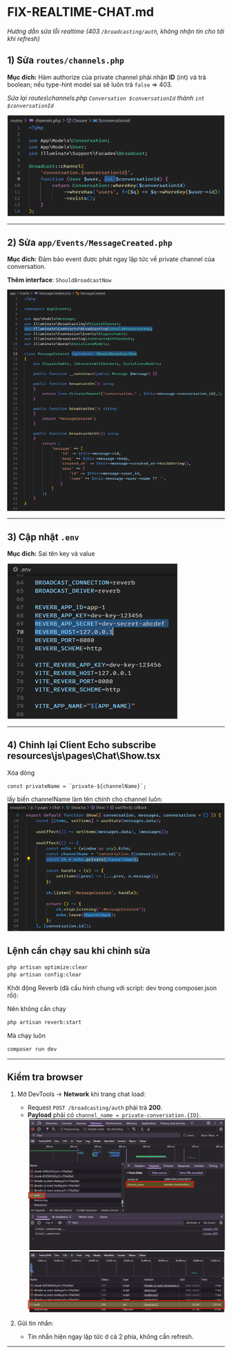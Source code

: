 # FIX-REALTIME-CHAT.md

*Hướng dẫn sửa lỗi realtime (403 `/broadcasting/auth`, không nhận tin cho tới khi refresh)*

## 1) Sửa `routes/channels.php`

**Mục đích:** Hàm authorize của private channel phải nhận **ID** (int) và trả boolean; nếu type-hint model sai sẽ luôn trả `false` => 403.

*Sửa lại routes\channels.php `Conversation $conversationId` thành `int $conversationId`*

![alt text](image-1.png)

---

## 2) Sửa `app/Events/MessageCreated.php`

**Mục đích:** Đảm bảo event được phát ngay lập tức về private channel của conversation.

**Thêm interface**: `ShouldBroadcastNow`

![alt text](image-2.png)

---

## 3) Cập nhật `.env`

**Mục đích:** Sai tên key và value

![alt text](image-3.png)

---

## 4) Chỉnh lại Client Echo subscribe resources\js\pages\Chat\Show.tsx
Xóa dòng 

```tsx
const privateName = `private-${channelName}`;
```

lấy biến channelName làm tên chính cho channel luôn:
    ![alt text](image.png)



## Lệnh cần chạy sau khi chỉnh sửa

```bash
php artisan optimize:clear
php artisan config:clear
```

Khởi động Reverb (đã cấu hình chung với script: dev trong composer.json rồi):

Nên không cần chạy
```bash
php artisan reverb:start
```

Mà chạy luôn
```bash
composer run dev
```

---

## Kiểm tra browser

1. Mở DevTools → **Network** khi trang chat load:

   * Request `POST /broadcasting/auth` phải trả **200**.
   * **Payload** phải có `channel_name = private-conversation.{ID}`.
   ![alt text](image-4.png)
   ![alt text](image-5.png)

2. Gửi tin nhắn:

   * Tin nhắn hiện ngay lập tức ở cả 2 phía, không cần refresh.

---
